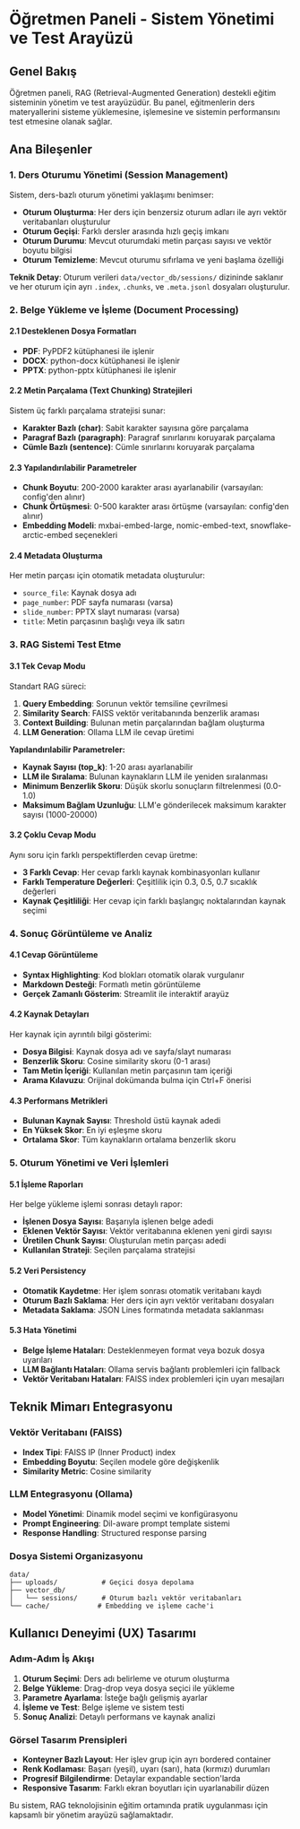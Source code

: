 # Öğretmen Paneli - Sistem Yönetimi ve Test Arayüzü

## Genel Bakış

Öğretmen paneli, RAG (Retrieval-Augmented Generation) destekli eğitim sisteminin yönetim ve test arayüzüdür. Bu panel, eğitmenlerin ders materyallerini sisteme yüklemesine, işlemesine ve sistemin performansını test etmesine olanak sağlar.

## Ana Bileşenler

### 1. Ders Oturumu Yönetimi (Session Management)

Sistem, ders-bazlı oturum yönetimi yaklaşımı benimser:

- **Oturum Oluşturma**: Her ders için benzersiz oturum adları ile ayrı vektör veritabanları oluşturulur
- **Oturum Geçişi**: Farklı dersler arasında hızlı geçiş imkanı
- **Oturum Durumu**: Mevcut oturumdaki metin parçası sayısı ve vektör boyutu bilgisi
- **Oturum Temizleme**: Mevcut oturumu sıfırlama ve yeni başlama özelliği

**Teknik Detay**: Oturum verileri `data/vector_db/sessions/` dizininde saklanır ve her oturum için ayrı `.index`, `.chunks`, ve `.meta.jsonl` dosyaları oluşturulur.

### 2. Belge Yükleme ve İşleme (Document Processing)

#### 2.1 Desteklenen Dosya Formatları

- **PDF**: PyPDF2 kütüphanesi ile işlenir
- **DOCX**: python-docx kütüphanesi ile işlenir
- **PPTX**: python-pptx kütüphanesi ile işlenir

#### 2.2 Metin Parçalama (Text Chunking) Stratejileri

Sistem üç farklı parçalama stratejisi sunar:

- **Karakter Bazlı (char)**: Sabit karakter sayısına göre parçalama
- **Paragraf Bazlı (paragraph)**: Paragraf sınırlarını koruyarak parçalama
- **Cümle Bazlı (sentence)**: Cümle sınırlarını koruyarak parçalama

#### 2.3 Yapılandırılabilir Parametreler

- **Chunk Boyutu**: 200-2000 karakter arası ayarlanabilir (varsayılan: config'den alınır)
- **Chunk Örtüşmesi**: 0-500 karakter arası örtüşme (varsayılan: config'den alınır)
- **Embedding Modeli**: mxbai-embed-large, nomic-embed-text, snowflake-arctic-embed seçenekleri

#### 2.4 Metadata Oluşturma

Her metin parçası için otomatik metadata oluşturulur:

- `source_file`: Kaynak dosya adı
- `page_number`: PDF sayfa numarası (varsa)
- `slide_number`: PPTX slayt numarası (varsa)
- `title`: Metin parçasının başlığı veya ilk satırı

### 3. RAG Sistemi Test Etme

#### 3.1 Tek Cevap Modu

Standart RAG süreci:

1. **Query Embedding**: Sorunun vektör temsiline çevrilmesi
2. **Similarity Search**: FAISS vektör veritabanında benzerlik araması
3. **Context Building**: Bulunan metin parçalarından bağlam oluşturma
4. **LLM Generation**: Ollama LLM ile cevap üretimi

**Yapılandırılabilir Parametreler:**

- **Kaynak Sayısı (top_k)**: 1-20 arası ayarlanabilir
- **LLM ile Sıralama**: Bulunan kaynakların LLM ile yeniden sıralanması
- **Minimum Benzerlik Skoru**: Düşük skorlu sonuçların filtrelenmesi (0.0-1.0)
- **Maksimum Bağlam Uzunluğu**: LLM'e gönderilecek maksimum karakter sayısı (1000-20000)

#### 3.2 Çoklu Cevap Modu

Aynı soru için farklı perspektiflerden cevap üretme:

- **3 Farklı Cevap**: Her cevap farklı kaynak kombinasyonları kullanır
- **Farklı Temperature Değerleri**: Çeşitlilik için 0.3, 0.5, 0.7 sıcaklık değerleri
- **Kaynak Çeşitliliği**: Her cevap için farklı başlangıç noktalarından kaynak seçimi

### 4. Sonuç Görüntüleme ve Analiz

#### 4.1 Cevap Görüntüleme

- **Syntax Highlighting**: Kod blokları otomatik olarak vurgulanır
- **Markdown Desteği**: Formatlı metin görüntüleme
- **Gerçek Zamanlı Gösterim**: Streamlit ile interaktif arayüz

#### 4.2 Kaynak Detayları

Her kaynak için ayrıntılı bilgi gösterimi:

- **Dosya Bilgisi**: Kaynak dosya adı ve sayfa/slayt numarası
- **Benzerlik Skoru**: Cosine similarity skoru (0-1 arası)
- **Tam Metin İçeriği**: Kullanılan metin parçasının tam içeriği
- **Arama Kılavuzu**: Orijinal dokümanda bulma için Ctrl+F önerisi

#### 4.3 Performans Metrikleri

- **Bulunan Kaynak Sayısı**: Threshold üstü kaynak adedi
- **En Yüksek Skor**: En iyi eşleşme skoru
- **Ortalama Skor**: Tüm kaynakların ortalama benzerlik skoru

### 5. Oturum Yönetimi ve Veri İşlemleri

#### 5.1 İşleme Raporları

Her belge yükleme işlemi sonrası detaylı rapor:

- **İşlenen Dosya Sayısı**: Başarıyla işlenen belge adedi
- **Eklenen Vektör Sayısı**: Vektör veritabanına eklenen yeni girdi sayısı
- **Üretilen Chunk Sayısı**: Oluşturulan metin parçası adedi
- **Kullanılan Strateji**: Seçilen parçalama stratejisi

#### 5.2 Veri Persistency

- **Otomatik Kaydetme**: Her işlem sonrası otomatik veritabanı kaydı
- **Oturum Bazlı Saklama**: Her ders için ayrı vektör veritabanı dosyaları
- **Metadata Saklama**: JSON Lines formatında metadata saklanması

#### 5.3 Hata Yönetimi

- **Belge İşleme Hataları**: Desteklenmeyen format veya bozuk dosya uyarıları
- **LLM Bağlantı Hataları**: Ollama servis bağlantı problemleri için fallback
- **Vektör Veritabanı Hataları**: FAISS index problemleri için uyarı mesajları

## Teknik Mimarı Entegrasyonu

### Vektör Veritabanı (FAISS)

- **Index Tipi**: FAISS IP (Inner Product) index
- **Embedding Boyutu**: Seçilen modele göre değişkenlik
- **Similarity Metric**: Cosine similarity

### LLM Entegrasyonu (Ollama)

- **Model Yönetimi**: Dinamik model seçimi ve konfigürasyonu
- **Prompt Engineering**: Dil-aware prompt template sistemi
- **Response Handling**: Structured response parsing

### Dosya Sistemi Organizasyonu

```
data/
├── uploads/           # Geçici dosya depolama
├── vector_db/
│   └── sessions/      # Oturum bazlı vektör veritabanları
└── cache/            # Embedding ve işleme cache'i
```

## Kullanıcı Deneyimi (UX) Tasarımı

### Adım-Adım İş Akışı

1. **Oturum Seçimi**: Ders adı belirleme ve oturum oluşturma
2. **Belge Yükleme**: Drag-drop veya dosya seçici ile yükleme
3. **Parametre Ayarlama**: İsteğe bağlı gelişmiş ayarlar
4. **İşleme ve Test**: Belge işleme ve sistem testi
5. **Sonuç Analizi**: Detaylı performans ve kaynak analizi

### Görsel Tasarım Prensipleri

- **Konteyner Bazlı Layout**: Her işlev grup için ayrı bordered container
- **Renk Kodlaması**: Başarı (yeşil), uyarı (sarı), hata (kırmızı) durumları
- **Progresif Bilgilendirme**: Detaylar expandable section'larda
- **Responsive Tasarım**: Farklı ekran boyutları için uyarlanabilir düzen

Bu sistem, RAG teknolojisinin eğitim ortamında pratik uygulanması için kapsamlı bir yönetim arayüzü sağlamaktadır.
